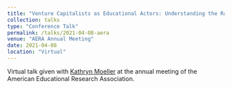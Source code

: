 ```yaml
---
title: "Venture Capitalists as Educational Actors: Understanding the Racialized Political Economy of Silicon Valley Investments in Education Technology"
collection: talks
type: "Conference Talk"
permalink: /talks/2021-04-08-aera
venue: "AERA Annual Meeting"
date: 2021-04-08
location: "Virtual"
---
```


Virtual talk given with [Kathryn Moeller](https://kmoeller.org) at the annual meeting of the American Educational Research Association.
